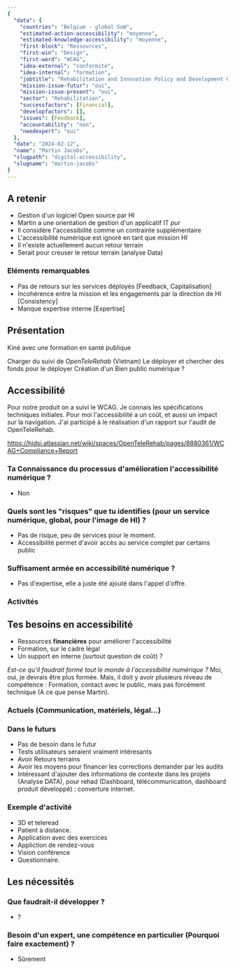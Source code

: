 ```yaml
---
{
  "data": {
    "countries": "Belgium - global SoW",
    "estimated-action-accessibility": "moyenne",
    "estimated-knowledge-accessibility": "moyenne",
    "first-block": "Ressources",
    "first-win": "Design",
    "first-word": "WCAG",
    "idea-external": "conformité",
    "idea-internal": "formation",
    "jobtitle": "Rehabilitation and Innovation Policy and Development Officer",
    "mission-issue-futur": "oui",
    "mission-issue-present": "oui",
    "sector": "Rehabilitation",
    "successfactors": [Financial],
    "developfactors": [],
    "issues": [Feedback],
    "accountability": "non",
    "needexpert": "oui"
  },
  "date": "2024-02-12",
  "name": "Martin Jacobs",
  "slugpath": "digital-accessibility",
  "slugname": "martin-jacobs"
}
---
```


## A retenir

 - Gestion d'un logiciel Open source par HI
 - Martin a une orientation de gestion d'un applicatif IT *pur*
 - Il considère l'accessibilité comme un contrainte supplémentaire
 - L'accessibilité numérique est ignoré en tant que mission HI
 - Il n'existe actuellement aucun retour terrain 
 - Serait pour creuser le retour terrain (analyse Data)

### Eléments remarquables
 
 - Pas de retours sur les services déployés [Feedback, Capitalisation]
 - Incohérence entre la mission et les engagements par la direction de HI [Consistency]
 - Manque expertise interne [Expertise]

## Présentation

Kiné avec une formation en santé publique

Charger du suivi de *OpenTeleRehab* (Vietnam)
Le déployer et chercher des fonds pour le déployer
Création d'un Bien public numérique ?

## Accessibilité

Pour notre produit on a suivi le WCAG. Je connais les spécifications techniques initiales.
Pour moi l'accessibilité a un coût, et aussi un impact sur la navigation. J'ai participé à le réalisation d'un rapport sur l'audit de OpenTeleRehab. 

https://hidsi.atlassian.net/wiki/spaces/OpenTeleRehab/pages/8880361/WCAG+Compliance+Report

### Ta Connaissance du processus d'amélioration l'accessibilité numérique ?

 - Non

### Quels sont les "risques" que tu identifies (pour un service numérique, global, pour l'image de HI) ?

 - Pas de risque, peu de services pour le moment.
 - Accessibilité permet d'avoir accès au service complet par certains public 

### Suffisament armée en accessibilité numérique ?

 - Pas d'expertise, elle a juste été ajouté dans l'appel d'offre.

### Activités

## Tes besoins en accessibilité

 - Ressources **financières** pour améliorer l'accessibilité
 - Formation, sur le cadre légal
 - Un support en interne (surtout question de coût) ?

*Est-ce qu'il faudrait formé tout le monde à l'accessibilité numérique ?*
Moi, oui, je devrais être plus formée. Mais, il doit y avoir plusieurs niveau de compétence :
Formation, contact avec le public, mais pas forcément technique (A ce que pense Martin).

### Actuels (Communication, matériels, légal...)

### Dans le futurs

 - Pas de besoin dans le futur
 - Tests utilisateurs seraient vraiment intéresants
 - Avoir Retours terrains
 - Avoir les moyens pour financer les corrections demander par les audits
 - Intéressant d'ajouter des informations de contexte dans les projets (Analyse DATA), pour rehad (Dashboard, télécommunication, dashboard produit développé) : converture internet. 

### Exemple d'activité

 - 3D et teleread
 - Patient à distance.
 - Application avec des exercices
 - Appliction de rendez-vous
 - Vision conférence
 - Questionnaire.

## Les nécessités

### Que faudrait-il développer ?
 
 - ?

### Besoin d'un expert, une compétence en particulier (Pourquoi faire exactement) ?

 - Sûrement


 